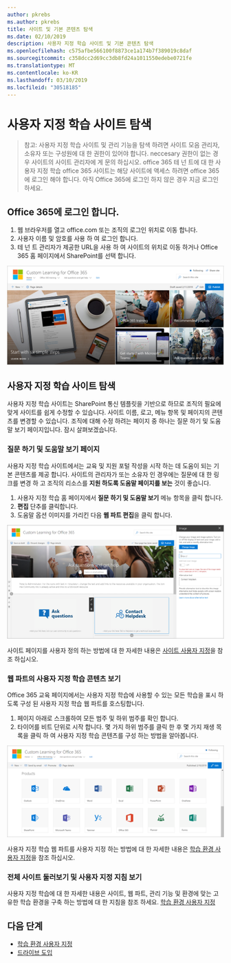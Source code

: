 ```yaml
---
author: pkrebs
ms.author: pkrebs
title: 사이트 및 기본 콘텐츠 탐색
ms.date: 02/10/2019
description: 사용자 지정 학습 사이트 및 기본 콘텐츠 탐색
ms.openlocfilehash: c575afbe566100f8873ce1a174b7f389019c8daf
ms.sourcegitcommit: c358dcc2d69cc3db8fd24a1011550edebe0721fe
ms.translationtype: MT
ms.contentlocale: ko-KR
ms.lasthandoff: 03/10/2019
ms.locfileid: "30518185"
---
```

# <a name="explore-the-custom-learning-site"></a>사용자 지정 학습 사이트 탐색

> 참고: 사용자 지정 학습 사이트 및 관리 기능을 탐색 하려면 사이트 모음 관리자, 소유자 또는 구성원에 대 한 권한이 있어야 합니다. neccesary 권한이 없는 경우 사이트의 사이트 관리자에 게 문의 하십시오. office 365 테 넌 트에 대 한 사용자 지정 학습 office 365 사이트는 해당 사이트에 액세스 하려면 office 365에 로그인 해야 합니다. 아직 Office 365에 로그인 하지 않은 경우 지금 로그인 하세요. 

## <a name="sign-in-to-office-365"></a>Office 365에 로그인 합니다. 

1.  웹 브라우저를 열고 office.com 또는 조직의 로그인 위치로 이동 합니다. 
2.  사용자 이름 및 암호를 사용 하 여 로그인 합니다.
3.  테 넌 트 관리자가 제공한 URL을 사용 하 여 사이트의 위치로 이동 하거나 Office 365 홈 페이지에서 SharePoint를 선택 합니다. 

![cg-introducing-.png](media/cg-introducing.png)

## <a name="explore-the-custom-learning-site"></a>사용자 지정 학습 사이트 탐색

사용자 지정 학습 사이트는 SharePoint 통신 템플릿을 기반으로 하므로 조직의 필요에 맞게 사이트를 쉽게 수정할 수 있습니다. 사이트 이름, 로고, 메뉴 항목 및 페이지의 콘텐츠를 변경할 수 있습니다. 조직에 대해 수정 하려는 페이지 중 하나는 질문 하기 및 도움말 보기 페이지입니다. 잠시 살펴보겠습니다.

### <a name="view-the-ask-questions-and-get-help-page"></a>질문 하기 및 도움말 보기 페이지

사용자 지정 학습 사이트에서는 교육 및 지원 포털 작성을 시작 하는 데 도움이 되는 기본 콘텐츠를 제공 합니다. 사이트의 관리자가 또는 소유자 인 경우에는 질문에 대 한 링크를 변경 하 고 조직의 리소스를 **지원 하도록 도움말 페이지를 보는** 것이 좋습니다. 

1.  사용자 지정 학습 홈 페이지에서 **질문 하기 및 도움말 보기** 메뉴 항목을 클릭 합니다.
2.  **편집** 단추를 클릭합니다.
3.  도움말 옵션 이미지를 가리킨 다음 **웹 파트 편집**을 클릭 합니다.

![cg-edithelp-.png](media/cg-edithelp.png)

사이트 페이지를 사용자 정의 하는 방법에 대 한 자세한 내용은 [사이트 사용자 지정](custom_edithelp.md)을 참조 하십시오.

### <a name="view-the-custom-learning-content-in-the-web-part"></a>웹 파트의 사용자 지정 학습 콘텐츠 보기
Office 365 교육 페이지에서는 사용자 지정 학습에 사용할 수 있는 모든 학습을 표시 하도록 구성 된 사용자 지정 학습 웹 파트를 호스팅합니다. 

1. 페이지 아래로 스크롤하여 모든 범주 및 하위 범주를 확인 합니다.
2. 타이어를 비트 단위로 시작 합니다. 몇 가지 하위 범주를 클릭 한 후 몇 가지 재생 목록을 클릭 하 여 사용자 지정 학습 콘텐츠를 구성 하는 방법을 알아봅니다. 

![cg-gotoall-.png](media/cg-gotoall.png)

사용자 지정 학습 웹 파트를 사용자 지정 하는 방법에 대 한 자세한 내용은 [학습 환경 사용자 지정](custom_overview.md)을 참조 하십시오.

### <a name="get-a-complete-site-tour-and-customization-guidance"></a>전체 사이트 둘러보기 및 사용자 지정 지침 보기
사용자 지정 학습에 대 한 자세한 내용은 사이트, 웹 파트, 관리 기능 및 환경에 맞는 고유한 학습 환경을 구축 하는 방법에 대 한 지침을 참조 하세요. [학습 환경 사용자 지정](custom_overview.md)

## <a name="next-steps"></a>다음 단계
- [학습 환경 사용자 지정](custom_overview.md)
- [드라이브 도입](driveadoption.md) 
